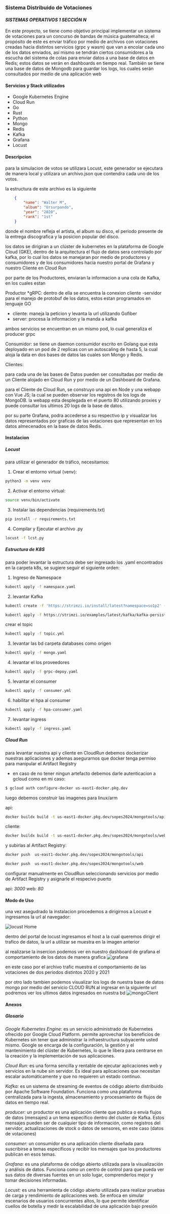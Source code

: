 ### Sistema Distribuido de Votaciones
#### *SISTEMAS OPERATIVOS 1 SECCIÓN N*

En este proyecto, se tiene como objetivo principal implementar un sistema de votaciones para un
concurso de bandas de música guatemalteca; el propósito de este es enviar tráfico por medio de
archivos con votaciones creadas hacia distintos servicios (grpc y wasm) que van a encolar cada uno
de los datos enviados, así mismo se tendrán ciertos consumidores a la escucha del sistema de colas
para enviar datos a una base de datos en Redis; estos datos se verán en dashboards en tiempo real.
También se tiene una base de datos de Mongodb para guardar los logs, los cuales serán
consultados por medio de una aplicación web

#### Servicios y Stack utilizados

* Google Kubernetes Engine
* Cloud Run
* Go
* Rust
* Python
* Mongo
* Redis
* Kafka
* Grafana
* Locust 

#### Descripcion 
para la simulacion de votos se utilizara Locust, este generador se ejecutara de manera local y utilizara un archivo.json que contendra cada uno de los votos.

la estructura de este archivo es la siguiente

```json
    {
        "name": "Walter M",
        "album": "Ursurpando",
        "year": "2020",
        "rank": "1st"
    }

```
donde el nombre refleja el artista, el album su disco, el periodo presente de la entrega discografica y la posicion popular del disco.

los datos se dirigiran a un clúster de kubernetes en la plataforma de Google Cloud (GKE), dentro de la arquitectura el flujo de datos sera controlado por kafka, por lo cual los datos se manejaran por medio de productores y consumidores y de los consumidores hacia nuestro portal de Grafana y nuestro Cliente en Cloud Run

por parte de los Productores, enviaran la informacion a una cola de Kafka, en los cuales estan

Productor *gRPC:
dentro de ella se encuentra la conexion cliente -servidor para el manejo de protobuf de los datos, estos estan programados en lenguaje GO

- cliente: maneja la peticion y levanta la url utilizando Gofiber
- server: procesa la informacion y la manda a kafka

ambos servicios se encuentran en un mismo pod, lo cual generaliza el producer grpc


Consumidor:
se tiene un daemon consumidor escrito en Golang que esta deployado en un pod de 2 replicas con un autoscaling de hasta 5, la cual aloja la data en dos bases de datos las cuales son Mongo y Redis.

Clientes:

para cada una de las bases de Datos pueden ser consultadas por medio de un Cliente alojado en Cloud Run y por medio de un Dashboard de Grafana.

para el Cliente de Cloud Run, se construyo una api en Node y una webapp con Vue JS; la cual se pueden observar los registros de
los logs de MongoDB. la webapp esta desplegada en el puerto 80 utilizando proxies y puede consultar los ultimos 20 logs de la base de datos.

por su parte Grafana, podra accederse a su respectivo ip y visualizar los datos representados por graficas de las votaciones que representan en los datos almecenados en la base de datos Redis.


#### Instalacion

##### Locust
para utilizar el generador de tráfico, necesitamos:

1. Crear el entorno virtual (venv):

```bash
python3 -m venv venv
```

2. Activar el entorno virtual:

```bash
source venv/bin/activate
```

3. Instalar las dependencias (requirements.txt)

```bash
pip install -r requirements.txt 
```

4. Compilar y Ejecutar el archivo .py

```bash
locust -f lcst.py
```

##### Estructura de K8S
para poder levantar la estructura debe ser ingresado los .yaml encontrados en la carpeta k8s, se sugiere seguir el siguiente orden:

1. Ingreso de Namespace

```bash
kubectl apply -f namespace.yaml
```

2. levantar Kafka

```bash
kubectl create -f 'https://strimzi.io/install/latest?namespace=so1p2' -n so1p2
```

```bash
kubectl apply -f https://strimzi.io/examples/latest/kafka/kafka-persistent-single.yaml -n so1p2
```

crear el topic

```bash
kubectl apply -f topic.yml
```


3. levantar las bd
carpeta databases como origen

```bash
kubectl apply -f mongo.yaml
```


4. levantar el los proveedores

```bash
kubectl apply -f grpc-depoy.yaml
```

5. levantar el consumer

```bash
kubectl apply -f consumer.yml
```

6. habilitar el hpa al consumer

```bash
kubectl apply -f hpa-consumer.yaml
```

7. levantar ingress

```bash
kubectl apply -f ingress.yaml
```

##### Cloud Run
para levantar nuestra api y cliente en CloudRun debemos dockerizar nuestras
aplicaciones y ademas asegurarnos que docker tenga permiso para manipular
el Artifact Registry


* en caso de no tener ningun artefacto debemos darle autenticacion a gcloud
como en mi caso:

```bash
$ gcloud auth configure-docker us-east1-docker.pkg.dev
```

luego debemos construir las imagenes para linux/arm

api:
```bash
docker buildx build -t us-east1-docker.pkg.dev/sopes2024/mongotools/api --platform linux/amd64 .
```
cliente:
```bash
docker buildx build -t us-east1-docker.pkg.dev/sopes2024/mongotools/web --platform linux/amd64 .
```

y subirlas al Artifact Registry:
```bash
docker push  us-east1-docker.pkg.dev/sopes2024/mongotools/api 
```

```bash
docker push  us-east1-docker.pkg.dev/sopes2024/mongotools/web 
```

configurar manualmente en CloudRun seleccionando servicios por medio
de Artifact Registry y asignarle el respecivo puerto

api: *3000*
web: *80*

#### Modo de Uso
una vez asegudrado la instalacion
procedemos a dirigirnos a Locust
e ingresamos la url al navegador:

![locust Home](assets/image.png)


dentro del portal de locust ingresamos el host a la cual queremos dirigir el trafico de datos, la url a utilizar se muestra en la imagen anterior


al realizarse la insercion podemos ver en nuestro dashboard de grafana el comportamiento de los datos de manera grafica
![grafana](assets/image2.png)


en este caso por el archivo trafic muestra el comportamiento de las votaciones de dos periodos distintos 2020 y 2021

por otro lado tambien podemos visualizar los logs de nuestra base de datos mongo por medio del servicio CLOUD RUN
al ingresar en la siguiente url podremos ver los ultimos datos ingresados en nuestra bd
![mongoClient](assets/image.png)


#### Anexos

##### Glosario

*Google Kubernetes Engine:*
es un servicio administrado de Kubernetes ofrecido por Google Cloud Platform. permite aprovechar los beneficios de Kubernetes sin tener que administrar la infraestructura subyacente usted mismo. Google se encarga de la configuración, la gestión y el mantenimiento del clúster de Kubernetes, lo que le libera para centrarse en la creación y la implementación de sus aplicaciones.

*Cloud Run:*
 es una forma sencilla y rentable de ejecutar aplicaciones web y servicios en la nube sin servidor. Es ideal para aplicaciones que necesitan escalar automáticamente y que no requieren un estado continuo.

 *Kafka:* es un sistema de streaming de eventos de código abierto distribuido por Apache Software Foundation.  Funciona como una plataforma centralizada para la ingesta, almacenamiento y procesamiento de flujos de datos en tiempo real.

 *producer:* un productor es una aplicación cliente que publica o envía flujos de datos (mensajes) a un tema específico dentro del cluster de Kafka.  Estos mensajes pueden ser de cualquier tipo de información, como registros del servidor, actualizaciones de stock o datos de sensores, en este caso (datos de votaciones)

*consumer:* un consumidor es una aplicación cliente diseñada para suscribirse a temas específicos y recibir los mensajes que los productores publican en esos temas.

*Grafana:* es una plataforma de código abierto utilizada para la visualización y análisis de datos.  Funciona como un centro de control para que pueda ver sus datos de diversas fuentes en un solo lugar, comprenderlos mejor y tomar decisiones informadas.

*Locust:* es una herramienta de código abierto utilizada para realizar pruebas de carga y rendimiento de aplicaciones web. Se enfoca en simular escenarios de usuarios concurrentes altos, lo que permite identificar cuellos de botella y medir la escalabilidad de una aplicación bajo presión










